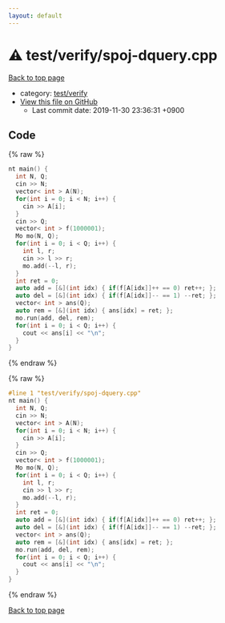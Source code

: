 ```yaml
---
layout: default
---
```


<!-- mathjax config similar to math.stackexchange -->
<script type="text/javascript" async
  src="https://cdnjs.cloudflare.com/ajax/libs/mathjax/2.7.5/MathJax.js?config=TeX-MML-AM_CHTML">
</script>
<script type="text/x-mathjax-config">
  MathJax.Hub.Config({
    TeX: { equationNumbers: { autoNumber: "AMS" }},
    tex2jax: {
      inlineMath: [ ['$','$'] ],
      processEscapes: true
    },
    "HTML-CSS": { matchFontHeight: false },
    displayAlign: "left",
    displayIndent: "2em"
  });
</script>

<script type="text/javascript" src="https://cdnjs.cloudflare.com/ajax/libs/jquery/3.4.1/jquery.min.js"></script>
<script src="https://cdn.jsdelivr.net/npm/jquery-balloon-js@1.1.2/jquery.balloon.min.js" integrity="sha256-ZEYs9VrgAeNuPvs15E39OsyOJaIkXEEt10fzxJ20+2I=" crossorigin="anonymous"></script>
<script type="text/javascript" src="../../../assets/js/copy-button.js"></script>
<link rel="stylesheet" href="../../../assets/css/copy-button.css" />


# :warning: test/verify/spoj-dquery.cpp

<a href="../../../index.html">Back to top page</a>

* category: <a href="../../../index.html#5a4423c79a88aeb6104a40a645f9430c">test/verify</a>
* <a href="{{ site.github.repository_url }}/blob/master/test/verify/spoj-dquery.cpp">View this file on GitHub</a>
    - Last commit date: 2019-11-30 23:36:31 +0900




## Code

<a id="unbundled"></a>
{% raw %}
```cpp
nt main() {
  int N, Q;
  cin >> N;
  vector< int > A(N);
  for(int i = 0; i < N; i++) {
    cin >> A[i];
  }
  cin >> Q;
  vector< int > f(1000001);
  Mo mo(N, Q);
  for(int i = 0; i < Q; i++) {
    int l, r;
    cin >> l >> r;
    mo.add(--l, r);
  }
  int ret = 0;
  auto add = [&](int idx) { if(f[A[idx]]++ == 0) ret++; };
  auto del = [&](int idx) { if(f[A[idx]]-- == 1) --ret; };
  vector< int > ans(Q);
  auto rem = [&](int idx) { ans[idx] = ret; };
  mo.run(add, del, rem);
  for(int i = 0; i < Q; i++) {
    cout << ans[i] << "\n";
  }
}

```
{% endraw %}

<a id="bundled"></a>
{% raw %}
```cpp
#line 1 "test/verify/spoj-dquery.cpp"
nt main() {
  int N, Q;
  cin >> N;
  vector< int > A(N);
  for(int i = 0; i < N; i++) {
    cin >> A[i];
  }
  cin >> Q;
  vector< int > f(1000001);
  Mo mo(N, Q);
  for(int i = 0; i < Q; i++) {
    int l, r;
    cin >> l >> r;
    mo.add(--l, r);
  }
  int ret = 0;
  auto add = [&](int idx) { if(f[A[idx]]++ == 0) ret++; };
  auto del = [&](int idx) { if(f[A[idx]]-- == 1) --ret; };
  vector< int > ans(Q);
  auto rem = [&](int idx) { ans[idx] = ret; };
  mo.run(add, del, rem);
  for(int i = 0; i < Q; i++) {
    cout << ans[i] << "\n";
  }
}

```
{% endraw %}

<a href="../../../index.html">Back to top page</a>

